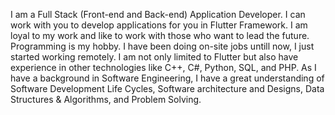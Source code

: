 I am a Full Stack (Front-end and Back-end) Application Developer. I can work with you to develop applications for you in Flutter Framework. I am loyal to my work and like to work with those who want to lead the future. Programming is my hobby.
I have been doing on-site jobs untill now, I just started working remotely.
I am not only limited to Flutter but also have experience in other technologies like C++, C#, Python, SQL, and PHP.
As I have a background in Software Engineering, I have a great understanding of Software Development Life Cycles, Software architecture and Designs, Data Structures & Algorithms, and Problem Solving.

